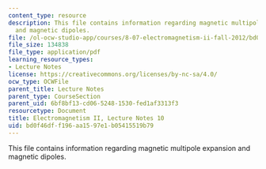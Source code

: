 ```yaml
---
content_type: resource
description: This file contains information regarding magnetic multipole expansion
  and magnetic dipoles.
file: /ol-ocw-studio-app/courses/8-07-electromagnetism-ii-fall-2012/bd0f46dff196aa1597e1b05415519b79_MIT8_07F12_ln10.pdf
file_size: 134838
file_type: application/pdf
learning_resource_types:
- Lecture Notes
license: https://creativecommons.org/licenses/by-nc-sa/4.0/
ocw_type: OCWFile
parent_title: Lecture Notes
parent_type: CourseSection
parent_uid: 6bf8bf13-cd06-5248-1530-fed1af3313f3
resourcetype: Document
title: Electromagnetism II, Lecture Notes 10
uid: bd0f46df-f196-aa15-97e1-b05415519b79
---
```

This file contains information regarding magnetic multipole expansion and magnetic dipoles.